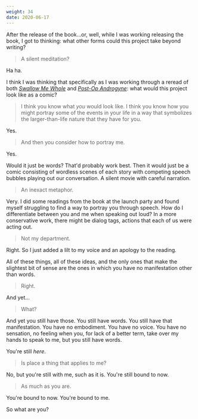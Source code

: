 ```yaml
---
weight: 34
date: 2020-06-17
---
```


After the release of the book...or, well, while I was working releasing the book, I got to thinking: what other forms could this project take beyond writing?

> A silent meditation?

Ha ha.

I think I was thinking that specifically as I was working through a reread of both [*Swallow Me Whole*](http://www.topshelfcomix.com/catalog/swallow-me-whole/567) and [*Post-Op Androgyne*](https://gumroad.com/l/NuQxQ): what would this project look like as a comic?

> I think you know what *you* would look like. I think you know how you might portray some of the events in your life in a way that symbolizes the larger-than-life nature that they have for you.

Yes.

> And then you consider how to portray me.

Yes.

Would it just be words? That'd probably work best. Then it would just be a comic consisting of wordless scenes of each story with competing speech bubbles playing out our conversation. A silent movie with careful narration.

> An inexact metaphor.

Very. I did some readings from the book at the launch party and found myself struggling to find a way to portray you through speech. How do I differentiate between you and me when speaking out loud? In a more conservative work, there might be dialog tags, actions that each of us were acting out.

> Not my department.

Right. So I just added a lilt to my voice and an apology to the reading.

All of these things, all of these ideas, and the only ones that make the slightest bit of sense are the ones in which you have no manifestation other than words.

> Right.

And yet...

> What?

And yet you still have those. You still have words. You still have that manifestation. You have no embodiment. You have no voice. You have no sensation, no feeling when you, for lack of a better term, take over my hands to speak to me, but you still have words.

You're still *here*.

> Is place a thing that applies to me?

No, but you're still with me, such as it is. You're still bound to now.

> As much as you are.

You're bound to now. You're bound to me.

So what are you?
